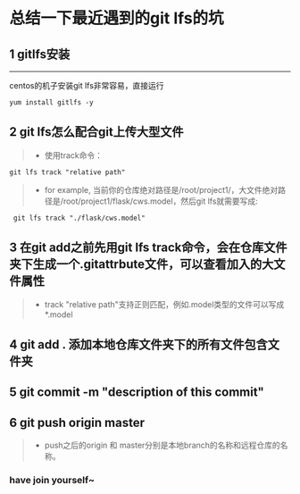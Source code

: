 总结一下最近遇到的git lfs的坑  
==========================
## 1 gitlfs安装  
___________
centos的机子安装git lfs非常容易，直接运行  
```Shell  
yum install gitlfs -y  
```  
## 2 git lfs怎么配合git上传大型文件  
> * 使用track命令： 
```Shell  
git lfs track "relative path"  
```
> * for example, 当前你的仓库绝对路径是/root/project1/，大文件绝对路径是/root/project1/flask/cws.model，然后git lfs就需要写成:
```Shell  
 git lfs track "./flask/cws.model"  
```  
## 3 在git add之前先用git lfs track命令，会在仓库文件夹下生成一个.gitattrbute文件，可以查看加入的大文件属性
> * track "relative path"支持正则匹配，例如.model类型的文件可以写成*.model

## 4 git add . 添加本地仓库文件夹下的所有文件包含文件夹

## 5 git commit -m "description of this commit"

## 6 git push origin master
> * push之后的origin 和 master分别是本地branch的名称和远程仓库的名称。

### have join yourself~
